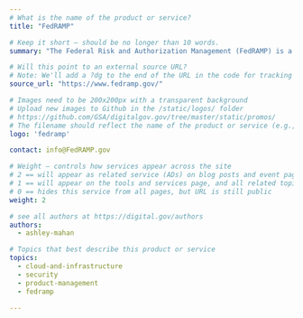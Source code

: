 ```yaml
---
# What is the name of the product or service?
title: "FedRAMP"

# Keep it short — should be no longer than 10 words.
summary: "The Federal Risk and Authorization Management (FedRAMP) is a process that authorizes cloud products and services."

# Will this point to an external source URL?
# Note: We'll add a ?dg to the end of the URL in the code for tracking purposes
source_url: "https://www.fedramp.gov/"

# Images need to be 200x200px with a transparent background
# Upload new images to Github in the /static/logos/ folder
# https://github.com/GSA/digitalgov.gov/tree/master/static/promos/
# The filename should reflect the name of the product or service (e.g., challenge-gov.png)
logo: 'fedramp'

contact: info@FedRAMP.gov

# Weight — controls how services appear across the site
# 2 == will appear as related service (ADs) on blog posts and event pages
# 1 == will appear on the tools and services page, and all related topic pages
# 0 == hides this service from all pages, but URL is still public
weight: 2

# see all authors at https://digital.gov/authors
authors:
  - ashley-mahan

# Topics that best describe this product or service
topics:
  - cloud-and-infrastructure
  - security
  - product-management
  - fedramp

---
```

